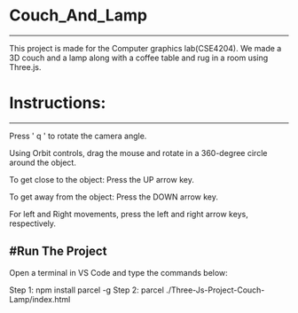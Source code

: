 # Couch_And_Lamp

---

This project is made for the Computer graphics lab(CSE4204). We made a 3D couch and a lamp along with a coffee table and rug in a room using Three.js.

# Instructions:

---

Press ' q ' to rotate the camera angle.

Using Orbit controls, drag the mouse and rotate in a 360-degree circle around the object.

To get close to the object: Press the UP arrow key.

To get away from the object: Press the DOWN arrow key.

For left and Right movements, press the left and right arrow keys, respectively.

## #Run The Project

Open a terminal in VS Code and type the commands below:

Step 1: npm install parcel -g
Step 2: parcel ./Three-Js-Project-Couch-Lamp/index.html
